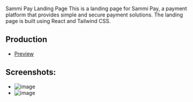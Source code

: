 Sammi Pay Landing Page
This is a landing page for Sammi Pay, a payment platform that provides simple and secure payment solutions. The landing page is built using React and Tailwind CSS.

## Production
- [Preview](https://sammi-pay-seven.vercel.app/)

## Screenshots:

- ![image](https://github.com/user-attachments/assets/02f810da-74b4-4d42-995a-58abd38cbae9)
- ![image](https://github.com/user-attachments/assets/d2699f7b-0960-4d13-b06e-2a0618a901c2)
